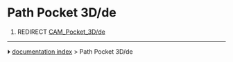 # Path Pocket 3D/de
1.  REDIRECT [CAM_Pocket_3D/de](CAM_Pocket_3D/de.md)



---
⏵ [documentation index](../README.md) > Path Pocket 3D/de
